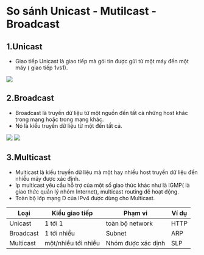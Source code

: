 # So sánh Unicast - Mutilcast - Broadcast
## 1.Unicast
- Giao tiếp Unicast là giao tiếp mà gói tin được gửi từ một máy đến một máy ( giao tiếp 1vs1).

![](http://i.imgur.com/iO6yPRf.png)

## 2.Broadcast
- Broadcast là truyền dữ liệu từ một nguồn đến tất cả những host khác trong mạng hoặc trong mạng khác.
- Nó là kiểu truyền dữ liệu từ một đến tất cả.

![](http://i.imgur.com/LXLwIqB.png)
![](http://i.imgur.com/RgrWxEN.png)

## 3.Multicast
- Multicast là kiểu truyền dữ liệu mà một hay nhiều host truyền dữ liệu đến nhiều máy được xác định.
- Ip multicast yêu cầu hỗ trợ của một số giao thức khác như là IGMP( là giao thức quản lý nhóm Internet), multicast routing để hoạt động.
- Toàn bộ lớp mạng D của IPv4 được dùng cho Multicast.


| Loại      | Kiểu giao tiếp     | Phạm vi           | Ví dụ |
|-------------|--------------------|-----------------|-------------------------------|
| Unicast   | 1 tới 1           | toàn bộ network   | HTTP    |
| Broadcast | 1 tới nhiều        | Subnet          | ARP     |
| Multicast | một/nhiều tới nhiều | Nhóm được xác dịnh | SLP     |
